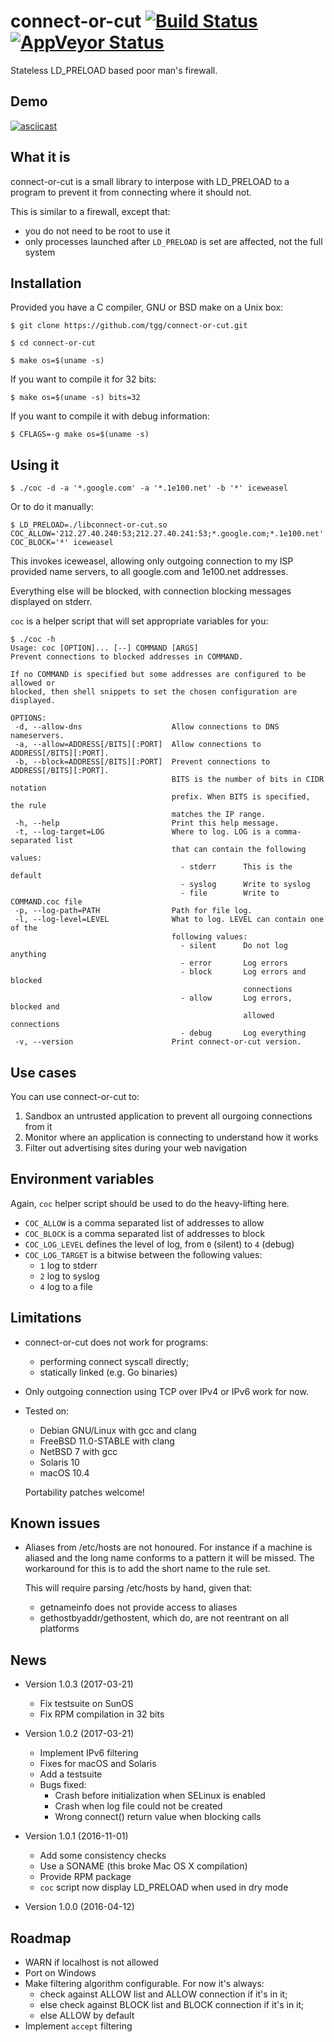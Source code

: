 # connect-or-cut [![Build Status](https://travis-ci.org/tgg/connect-or-cut.svg)](https://travis-ci.org/tgg/connect-or-cut)[![AppVeyor Status](https://ci.appveyor.com/api/projects/status/github/tgg/connect-or-cut?branch=master&svg=true)](https://ci.appveyor.com/project/teejeejee/connect-or-cut)

Stateless LD_PRELOAD based poor man's firewall.

## Demo

[![asciicast](https://asciinema.org/a/66ggwn843r9qudwi13nyn5ru0.png)](https://asciinema.org/a/66ggwn843r9qudwi13nyn5ru0?autoplay=1&speed=2)

## What it is

connect-or-cut is a small library to interpose with LD_PRELOAD to a
program to prevent it from connecting where it should not.

This is similar to a firewall, except that:

 * you do not need to be root to use it
 * only processes launched after `LD_PRELOAD` is set are affected, not
   the full system

## Installation

Provided you have a C compiler, GNU or BSD make on a Unix box:

    $ git clone https://github.com/tgg/connect-or-cut.git

    $ cd connect-or-cut

    $ make os=$(uname -s)

If you want to compile it for 32 bits:

    $ make os=$(uname -s) bits=32

If you want to compile it with debug information:

    $ CFLAGS=-g make os=$(uname -s)


## Using it

    $ ./coc -d -a '*.google.com' -a '*.1e100.net' -b '*' iceweasel

Or to do it manually:

    $ LD_PRELOAD=./libconnect-or-cut.so COC_ALLOW='212.27.40.240:53;212.27.40.241:53;*.google.com;*.1e100.net' COC_BLOCK='*' iceweasel

This invokes iceweasel, allowing only outgoing connection to my ISP
provided name servers, to all google.com and 1e100.net addresses.

Everything else will be blocked, with connection blocking messages
displayed on stderr.

`coc` is a helper script that will set appropriate variables for you:

    $ ./coc -h
    Usage: coc [OPTION]... [--] COMMAND [ARGS]
    Prevent connections to blocked addresses in COMMAND.
    
    If no COMMAND is specified but some addresses are configured to be allowed or
    blocked, then shell snippets to set the chosen configuration are displayed.
    
    OPTIONS:
     -d, --allow-dns                   	Allow connections to DNS nameservers.
     -a, --allow=ADDRESS[/BITS][:PORT] 	Allow connections to ADDRESS[/BITS][:PORT].
     -b, --block=ADDRESS[/BITS][:PORT] 	Prevent connections to ADDRESS[/BITS][:PORT].
                                       	BITS is the number of bits in CIDR notation
                                       	prefix. When BITS is specified, the rule
                                       	matches the IP range.
     -h, --help                        	Print this help message.
     -t, --log-target=LOG              	Where to log. LOG is a comma-separated list
                                       	that can contain the following values:
                                       	  - stderr      This is the default
                                       	  - syslog      Write to syslog
                                       	  - file        Write to COMMAND.coc file
     -p, --log-path=PATH               	Path for file log.
     -l, --log-level=LEVEL             	What to log. LEVEL can contain one of the
                                       	following values:
                                       	  - silent      Do not log anything
                                       	  - error       Log errors
                                       	  - block       Log errors and blocked
                                       	                connections
                                       	  - allow       Log errors, blocked and
                                       	                allowed connections
                                       	  - debug       Log everything
     -v, --version                     	Print connect-or-cut version.


## Use cases

You can use connect-or-cut to:

 1. Sandbox an untrusted application to prevent all ourgoing connections from it
 2. Monitor where an application is connecting to understand how it works
 3. Filter out advertising sites during your web navigation

## Environment variables

Again, `coc` helper script should be used to do the heavy-lifting here.

 * `COC_ALLOW` is a comma separated list of addresses to allow
 * `COC_BLOCK` is a comma separated list of addresses to block
 * `COC_LOG_LEVEL` defines the level of log, from `0` (silent) to `4` (debug)
 * `COC_LOG_TARGET` is a bitwise between the following values:
   * `1` log to stderr
   * `2` log to syslog
   * `4` log to a file

## Limitations

 * connect-or-cut does not work for programs:
   * performing connect syscall directly;
   * statically linked (e.g. Go binaries)
 * Only outgoing connection using TCP over IPv4 or IPv6 work for now.
 * Tested on:
   * Debian GNU/Linux with gcc and clang
   * FreeBSD 11.0-STABLE with clang
   * NetBSD 7 with gcc
   * Solaris 10
   * macOS 10.4

   Portability patches welcome!

## Known issues

 * Aliases from /etc/hosts are not honoured. For instance if a machine is
   aliased and the long name conforms to a pattern it will be missed.
   The workaround for this is to add the short name to the rule set.

   This will require parsing /etc/hosts by hand, given that:
   - getnameinfo does not provide access to aliases
   - gethostbyaddr/gethostent, which do, are not reentrant on all platforms

## News
 * Version 1.0.3 (2017-03-21)
   * Fix testsuite on SunOS
   * Fix RPM compilation in 32 bits

 * Version 1.0.2 (2017-03-21)
   * Implement IPv6 filtering
   * Fixes for macOS and Solaris
   * Add a testsuite
   * Bugs fixed:
     * Crash before initialization when SELinux is enabled
     * Crash when log file could not be created
     * Wrong connect() return value when blocking calls

 * Version 1.0.1 (2016-11-01)
   * Add some consistency checks
   * Use a SONAME (this broke Mac OS X compilation)
   * Provide RPM package
   * `coc` script now display LD_PRELOAD when used in dry mode

 * Version 1.0.0 (2016-04-12)

## Roadmap

 * WARN if localhost is not allowed
 * Port on Windows
 * Make filtering algorithm configurable. For now it's always:
   * check against ALLOW list and ALLOW connection if it's in it;
   * else check against BLOCK list and BLOCK connection if it's in it;
   * else ALLOW by default
 * Implement `accept` filtering
